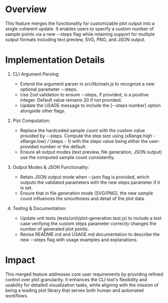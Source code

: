# Overview
This feature merges the functionality for customizable plot output into a single coherent update. It enables users to specify a custom number of sample points via a new --steps flag while retaining support for multiple output formats including text preview, SVG, PNG, and JSON output.

# Implementation Details
1. CLI Argument Parsing:
   - Extend the argument parser in src/lib/main.js to recognize a new optional parameter --steps.
   - Use Zod validation to ensure --steps, if provided, is a positive integer. Default value remains 20 if not provided.
   - Update the USAGE message to include the [--steps number] option alongside other flags.

2. Plot Computation:
   - Replace the hardcoded sample count with the custom value provided by --steps. Compute the step size using (xRange.high - xRange.low) / (steps - 1) with the steps value being either the user-provided number or the default.
   - Ensure all output modes (text preview, file generation, JSON output) use the computed sample count consistently.

3. Output Modes & JSON Functionality:
   - Retain JSON output mode when --json flag is provided, which outputs the validated parameters with the new steps parameter if it is set.
   - Ensure that in file generation mode (SVG/PNG), the new sample count influences the smoothness and detail of the plot data.

4. Testing & Documentation:
   - Update unit tests (tests/unit/plot-generation.test.js) to include a test case verifying the custom steps parameter correctly changes the number of generated plot points.
   - Revise README.md and USAGE.md documentation to describe the new --steps flag with usage examples and explanations.

# Impact
This merged feature addresses core user requirements by providing refined control over plot granularity. It enhances the CLI tool's flexibility and usability for detailed visualization tasks, while aligning with the mission of being a leading plot library that serves both human and automated workflows.